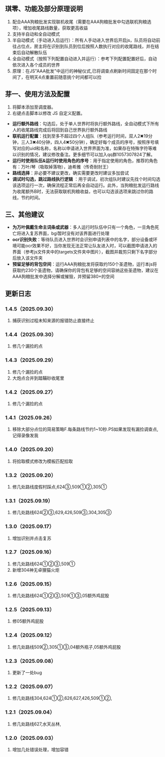 ## 琪零、功能及部分原理说明

1. 配合AAA狗粮批发实现联机收尾（需要在AAA狗粮批发中勾选联机狗粮选项），增加收尾路线数量，获取更高收益
2. 支持半自动和全自动模式
3. 半自动模式（手动进入后运行）：所有人手动进入世界后开启js，队员将自动前往占位点，房主将在识别到队员到位后按照人数执行对应的收尾路线，并在结束后自动解散队伍
4. 全自动模式（按照下列配置自动进入并运行）：参考下列配置配置好后，自动依次进入各个成员的世界
5. 原理：在JS"AAA批发"中运行的神秘仪式,已将调查点刷新时间固定在那个时间了，在明天4点重置前随意挑个时间都可以捡

## 芽一、使用方法及配置

1. 将脚本添加至调度器。
2. 右键点击脚本以修改 JS 自定义配置。

* **运行额外路线**：勾选后，处于单人世界时将执行额外路线，全自动模式下所有人的收尾路线完成后将回到自己世界执行额外路线
* **联机运行配置**：找到至多不超过四个人组队（参考运行时间，双人2✖19分钟，三人3✖40分钟，四人4✖50分钟），确定好每个成员的序号，按照序号填写对应的uid和名称，名称以申请进入世界界面为准，如果存在特殊字符等难以识别的情况，建议修改备注。更多细节可以加入qq群1057307824了解。
* **运行时使用队伍\&运行时使用角色的序号**：用于指定使用的角色，推荐的角色有：万叶/琴（吸取掉落物），迪希雅（传奇耐肘王）
* **路线选择**：非必要不建议更改，确实需要更改时建议多加尝试
* **调试时勾选，跳过路线执行逻辑** ：用于调试，初次组队时建议先找个时间勾选该选项运行一次，确保流程正常后再全自动运行。此外，当狗粮批发运行路线为收尾额外B时，无法获取联机狗粮收益，也可以勾选该选项来跳过你的路线，节约时间。

## 三、其他建议

* **为万叶佩戴生命主词条或武器**：多人运行时队伍中只有一个角色，一旦角色死亡将进入复苏界面，bgi暂时没有对该界面进行处理
* **ocr识别失败**：等待队员进入世界时会识别申请列表中的名字，部分设备或环境可能ocr效果不好，当你发现无法正常让队友进入时，可以截图申请进入的界面（参考js文件夹中的targets文件夹中图片），截图并裁剪只剩下名字部分后放入该文件夹
* **预留足够的背包空间**：运行AAA狗粮批发将获取约150个圣遗物，运行本js将获取约230个圣遗物，请确保你的背包有足够的空间容纳这些圣遗物，建议在AAA狗粮批发中选择分解或摧毁，并预留380+的空间

## 更新日志
### 1.4.5（2025.09.30）
1. 捕获识别过程未知来源的报错防止直接终止
### 1.4.4（2025.09.30）
1. 修几个漏捡的点
### 1.4.3（2025.09.29）
1. 修几个漏捡的点
2. 大炮点合并到踏鞴砂收尾里
### 1.4.2（2025.09.27）
1. 修几个漏捡的点
### 1.4.1（2025.09.26）
1. 移除大部分点位的简易策略F.每条路线节约1~10秒.PS如果发现有漏捡调查点,记得录像发我
### 1.4.0（2025.09.20）
1. 将拾取模式修改为模板匹配拾取
### 1.3.2（2025.09.20）
1. 修几处路线度假村踩点,624③,509①②,305①
### 1.3.1（2025.09.19）
1. 修几处路线624②③,629,426,509③,304,305③
### 1.3.0（2025.09.17）
1. 增加识别并点击复苏
### 1.2.7（2025.09.16）
1. 修几处路线624①②③,509①
2. 新增304神无卓狸猫火炬
### 1.2.6（2025.09.15）
1. 修几处路线624①②③,509①③,05额外鸡屁股
### 1.2.5（2025.09.13）
1. 修05额外鸡屁股
### 1.2.4（2025.09.12）
1. 修几处路线509②,305①③,04额外瓶子,05额外鸡屁股
### 1.2.3（2025.09.08）
1. 更新了一处bug
### 1.2.2（2025.09.07）
1. 修几处路线304,624①②,626,627,426,509①②,
### 1.2.1（2025.09.04）
1. 修几处路线627,水天丛林,
### 1.2.0（2025.09.03）
1. 增加几处错误处理，增加容错
